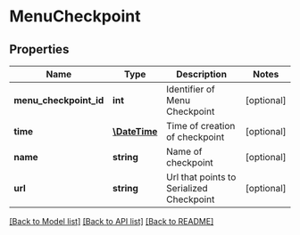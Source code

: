 # MenuCheckpoint

## Properties
Name | Type | Description | Notes
------------ | ------------- | ------------- | -------------
**menu_checkpoint_id** | **int** | Identifier of Menu Checkpoint | [optional] 
**time** | [**\DateTime**](\DateTime.md) | Time of creation of checkpoint | [optional] 
**name** | **string** | Name of checkpoint | [optional] 
**url** | **string** | Url that points to Serialized Checkpoint | [optional] 

[[Back to Model list]](../README.md#documentation-for-models) [[Back to API list]](../README.md#documentation-for-api-endpoints) [[Back to README]](../README.md)


